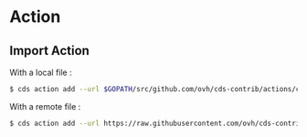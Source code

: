 # Action

## Import Action

With a local file  :

```bash
$ cds action add --url $GOPATH/src/github.com/ovh/cds-contrib/actions/cds-git-clone.hcl
```

With a remote file  :

```bash
$ cds action add --url https://raw.githubusercontent.com/ovh/cds-contrib/master/actions/cds-git-clone.hcl
```
